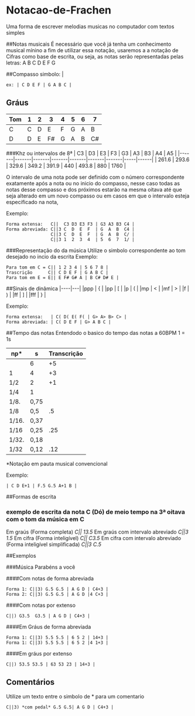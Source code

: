 # Notacao-de-Frachen
Uma forma de escrever melodias musicas no computador com textos simples

##Notas musicais
É necessário que você já tenha um conhecimento musical mínino a fim de utilizar essa notação, usaremos a  a notação de Cifras como base de escrita, ou seja, as notas serão representadas pelas letras: A B C D E F G

##Compasso
simbolo: |

```
ex: | C D E F | G A B C |
```

## Gráus
|Tom | 1 | 2 | 3  | 4 | 5 | 6 | 7  |
|----|---|---|----|---|---|---|----|
|  C | C | D | E  | F | G | A | B  |
|  D | D | E | F# | G | A | B | C# |

###Khz ou intervalos de 8ª
| C3	| D3	| E3	| F3	| G3	| A3	| B3    | A4  | A5   |
|-------|-------|-------|-------|-------|-------|-------|-----|------|
| 261.6	| 293.6	| 329.6	| 349.2	| 391.9	| 440	| 493.8 | 880 | 1760 |
	
O intervalo de uma nota pode ser definido com o número correspondente exatamente após a nota ou no inicio do compasso, nesse caso todas as notas desse compasso e dos próximos estarão na mesma oitava até que seja alterado em um novo compasso ou em casos em que o intervalo esteja especificado na nota,

Exemplo:
```
Forma extensa:   C||  C3 D3 E3 F3 | G3 A3 B3 C4 |
Forma abreviada: C||3 C  D  E  F  | G  A  B  C4 |
                 C||3 C  D  E  F  | G  A  B  C/ |
                 C||3 1  2  3  4  | 5  6  7  1/ |
```

###Representação do da música 
Utilize o simbolo correspondente ao tom desejado no incio da escrita
Exemplo:
```
Para tom em C = C|| 1 2 3 4 | 5 6 7 8 |
Trascrição      C|| C D E F | G A B C |
Para tom em E = E|| E F# G# A | B C# D# E |
```
   
##Sinais de dinâmica
|----|---|
|ppp | { |
|pp  | [ |
|p   | ( |
|mp  | < |
|mf	 | > |
|f	 | ) |
|ff	 | ] |
|fff | } |

Exemplo:
```
Forma extensa:   | C( D( E( F( | G> A> B> C> |
Forma abreviada: | C( D E F | G> A B C |
```

##Tempo das notas
Entendodo o basico do tempo das notas
a 60BPM 1 = 1s

|np*	| s		| Transcrição |
|-------|-------|-------------|
|		| 6		| +5          |
|1		| 4		| +3          |
|1/2	| 2		| +1          |
|1/4	| 1		|             |
|1/8.	| 0,75	|             |
|1/8	| 	0,5	| .5          |
|1/16.	| 0,37	|             |
|1/16	| 0,25	| .25         |
|1/32.	| 0,18	|             |
|1/32	| 0,12	| .12         |

*Notação em pauta musical convencional

Exemplo:
```
| C D E+1 | F.5 G.5 A+1 B |
```
##Formas de escrita

### exemplo de escrita da nota C (Dó) de meio tempo na 3ª oitava com o tom da música em C

Em graús (Forma completa)
*C|| 13.5*
Em graús com intervalo abreviado
*C||3 1.5*
Em cifra (Forma inteligível)
*C|| C3.5*
Em cifra com intervalo abreviado (Forma inteligível simplificada)
*C||3 C.5*

##Exemplos

###Música Parabéns a você

####Com notas de forma abreviada
```
Forma 1: C||3) G.5 G.5 | A G D | C4+3 |
Forma 2: C||3) G.5 G.5 | A G D |4 C+3 |
```

####Com notas por extenso
```
C||) G3.5  G3.5 | A G D | C4+3 |
```

####Em Gráus de forma abreviada
```
Forma 1: C||3) 5.5 5.5 | 6 5 2 | 14+3 |
Forma 1: C||3) 5.5 5.5 | 6 5 2 |4 1+3 |
```

####Em gráus por extenso
```
C||) 53.5 53.5 | 63 53 23 | 14+3 |
```

## Comentários

Utilize um texto entre o simbolo de * para um comentario

```
C||3) *com pedal* G.5 G.5| A G D | C4+3 |
```
